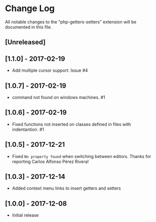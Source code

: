# Change Log
All notable changes to the "php-getters-setters" extension will be documented in this file.

## [Unreleased]

## [1.1.0] - 2017-02-19
- Add multiple cursor support. Issue #4

## [1.0.7] - 2017-02-19
- command not found on windows machines. #1

## [1.0.6] - 2017-02-19
- Fixed functions not inserted on classes defined in files with indentantion. #1

## [1.0.5] - 2017-12-21
- Fixed `No property found` when switching between editors. Thanks for reporting Carlos Alfonso Pérez Rivera!

## [1.0.3] - 2017-12-14
- Added context menu links to insert getters and setters

## [1.0.0] - 2017-12-08
- Initial release